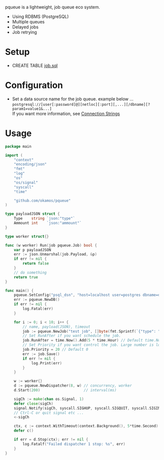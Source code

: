 pqueue is a lightweight, job queue eco system.

* Using RDBMS (PostgreSQL)
* Multiple queues
* Delayed jobs
* Job retrying

# Setup
* CREATE TABLE [job.sql](https://github.com/okamos/pqueue/blob/master/data/schema/job.sql)

# Configuration
* Set a data source name for the job queue. example below ...
    `postgresql://[user[:password]@][netloc][:port][,...][/dbname][?param1=value1&...]`  
    If you want more information, see [Connection Strings](https://www.postgresql.org/docs/current/static/libpq-connect.html#LIBPQ-CONNSTRING)

# Usage

```go
package main

import (
	"context"
	"encoding/json"
	"fmt"
	"log"
	"os"
	"os/signal"
	"syscall"
	"time"

	"github.com/okamos/pqueue"
)

type payloadJSON struct {
	Type    string `json:"type"`
	Ammount int    `json:"ammount"`
}

type worker struct{}

func (w worker) Run(job pqueue.Job) bool {
	var p payloadJSON
	err := json.Unmarshal(job.Payload, &p)
	if err != nil {
		return false
	}
	// do something
	return true
}

func main() {
	pqueue.SetConfig("psql_dsn", "host=localhost user=postgres dbname=development sslmode=disable")
	err := pqueue.NewDB()
	if err != nil {
		log.Fatal(err)
	}

	for i := 0; i < 10; i++ {
		// name, payload(JSON), timeout
		job := pqueue.NewJob("test job", []byte(fmt.Sprintf(`{"type": "mini", "ammount": %d}`, i)), 5)
		// Set RunAfter if you want schedule the job.
		job.RunAfter = time.Now().Add(5 * time.Hour) // Default time.Now()
		// Set Priority if you want control the job. Large number is low latency.
		job.Priority = 20 // Default 0
		err := job.Save()
		if err != nil {
			log.Print(err)
		}
	}

	w := worker{}
	d := pqueue.NewDispatcher(8, w) // concurrency, worker
	d.Start(200)                    // interval(ms)

	sigCh := make(chan os.Signal, 1)
	defer close(sigCh)
	signal.Notify(sigCh, syscall.SIGHUP, syscall.SIGQUIT, syscall.SIGINT)
	// Ctrl-C or quit signal etc ...
	<-sigCh

	ctx, c := context.WithTimeout(context.Background(), 5*time.Second)
	defer c()

	if err = d.Stop(ctx); err != nil {
		log.Fatalf("Failed dispatcher 1 stop: %s", err)
	}
}
```
